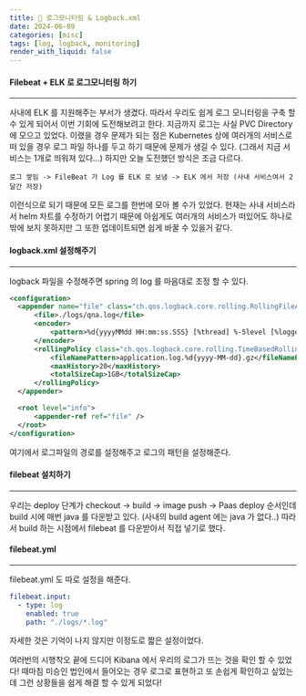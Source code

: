 ```yaml
---
title: 🏉 로그모니터링 & Logback.xml 
date: 2024-06-09
categories: [misc]
tags: [log, logback, monitoring]
render_with_liquid: false
---
```

#### Filebeat + ELK 로 로그모니터링 하기
---
사내에 ELK 를 지원해주는 부서가 생겼다. 따라서 우리도 쉽게 로그 모니터링을 구축 할 수 있게 되어서 이번 기회에 도전해보려고 한다.
지금까지 로그는 사실 PVC Directory 에 모으고 있었다. 이랬을 경우 문제가 되는 점은 Kubernetes 상에 여러개의 서비스로 떠 있을 경우 로그 파일 하나를 두고 하기 때문에 문제가 생길 수 있다. (그래서 지금 서비스는 1개로 띄워져 있다...) 하지만 오늘 도전했던 방식은 조금 다르다.

```
로그 쌓임 -> FileBeat 가 Log 를 ELK 로 보냄 -> ELK 에서 저장 (사내 서비스여서 2달간 저장)
```

이런식으로 되기 때문에 모든 로그를 한번에 모아 볼 수가 있었다. 현재는 사내 서비스라서 helm 차트를 수정하기 어렵기 때문에 아쉽게도 여러개의 서비스가 떠있어도 하나로 밖에 보지 못하지만 그 또한 업데이트되면 쉽게 바꿀 수 있을거 같다.

#### logback.xml 설정해주기
---
logback 파일을 수정해주면 spring 의 log 를 마음대로 조정 할 수 있다.

```xml
<configuration>
  <appender name="file" class="ch.qos.logback.core.rolling.RollingFileAppender">
      <file>./logs/qna.log</file>
      <encoder>
          <pattern>%d{yyyyMMdd HH:mm:ss.SSS} [%thread] %-5level [%logger{0}:%line] - %msg %n</pattern>
      </encoder>
      <rollingPolicy class="ch.qos.logback.core.rolling.TimeBasedRollingPolicy">
          <fileNamePattern>application.log.%d{yyyy-MM-dd}.gz</fileNamePattern>
          <maxHistory>20</maxHistory>
          <totalSizeCap>1GB</totalSizeCap>
      </rollingPolicy>
  </appender>

  <root level="info">
      <appender-ref ref="file" />
  </root>
</configuration>
```

여기에서 로그파일의 경로를 설정해주고 로그의 패턴을 설정해준다.

#### filebeat 설치하기
---
우리는 deploy 단계가 checkout -> build -> image push -> Paas deploy 순서인데 build 시에 매번 java 를 다운받고 있다. (사내의 build agent 에는 java 가 없다..) 따라서 build 하는 시점에서 filebeat 를 다운받아서 직접 넣기로 했다.

#### filebeat.yml
---
filebeat.yml 도 따로 설정을 해준다.

```yml
filebeat.input:
  - type: log
    enabled: true
    path: "./logs/*.log"
```

자세한 것은 기억이 나지 않지만 이정도로 짧은 설정이었다.

여러번의 시행착오 끝에 드디어 Kibana 에서 우리의 로그가 뜨는 것을 확인 할 수 있었다! 때마침 미승인 법인에서 들어오는 경우 로그로 표현하고 또 손쉽게 확인하고 싶었는데 그런 상황들을 쉽게 해결 할 수 있게 되었다!